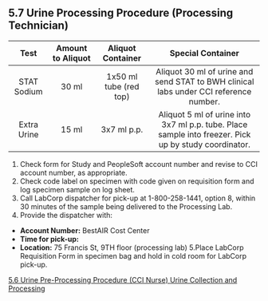 ## 5.7 Urine Processing Procedure (Processing Technician)

| **Test** | **Amount to Aliquot** | **Aliquot Container** | **Special Container** |
|:--------:|:---------------------:|:---------------------:|:---------------------:|
| STAT Sodium | 30 ml | 1x50 ml tube (red top) | Aliquot 30 ml of urine and send STAT to BWH clinical labs under CCI reference number. |
| Extra Urine | 15 ml | 3x7 ml p.p. | Aliquot 5 ml of urine into 3x7 ml p.p. tube. Place sample into freezer. Pick up by study coordinator. |


1. Check form for Study and PeopleSoft account number and revise to CCI account number, as appropriate.
2. Check code label on specimen with code given on requisition form and log specimen sample on log sheet.
3. Call LabCorp dispatcher for pick-up at 1-800-258-1441, option 8, within 30 minutes of the sample being delivered to the Processing Lab.
4. Provide the dispatcher with:
 * **Account Number:** BestAIR Cost Center
 * **Time for pick-up:**
 * **Location:** 75 Francis St, 9TH floor (processing lab)
5.Place LabCorp Requisition Form in specimen bag and hold in cold room for LabCorp pick-up.


<div class="center">
<div class="btn-group">
  <a href=":pages_path:/manuals/urine-collection-processing/5-06-urine-preprocessing-procedure.md" class="btn btn-default">
    <span class="glyphicon glyphicon-chevron-left"></span>
    5.6 Urine Pre-Processing Procedure (CCI Nurse)
  </a>

  <a href=":pages_path:/manuals/urine-collection-processing" class="btn btn-default">
    <span class="glyphicon glyphicon-chevron-up"></span>
    Urine Collection and Processing
  </a>
</div>
</div>
